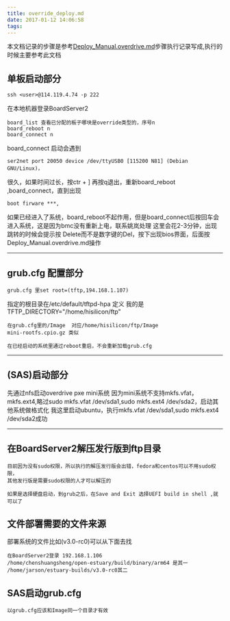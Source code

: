 ```yaml
---
title: override_deploy.md
date: 2017-01-12 14:06:58
tags:
---
```

本文档记录的步骤是参考[Deploy_Manual.overdrive.md](https://github.com/open-estuary/estuary/blob/master/doc/Deploy_Manual.overdrive.md#3.3)步骤执行记录写成,执行的时候主要参考此文档
## 单板启动部分
```
ssh <user>@114.119.4.74 -p 222
```
在本地机器登录BoardServer2
````
board_list 查看已分配的板子哪块是override类型的，序号n
board_reboot n
board_connect n
````
board_connect 启动会遇到
```
ser2net port 20050 device /dev/ttyUSB0 [115200 N81] (Debian GNU/Linux)，
```
很久，如果时间过长，按ctr + ] 再按q退出，重新board_reboot ,board_connect，直到出现
```
boot firware ***, 
```
如果已经进入了系统，board_reboot不起作用，但是board_connect后按回车会进入系统，这是因为bmc没有重新上电，联系姚岚处理
这里会花2-3分钟，出现跳转的时候会提示按 Delete而不是数字键的Del，按下出现bios界面，后面按Deploy_Manual.overdrive.md操作

***
## grub.cfg 配置部分
```
grub.cfg 里set root=(tftp,194.168.1.107) 
```
指定的根目录在/etc/default/tftpd-hpa 定义
我的是TFTP_DIRECTORY="/home/hisilicon/ftp"
````
在grub.cfg里的/Image  对应/home/hisilicon/ftp/Image
mini-rootfs.cpio.gz 类似

在已经启动的系统里通过reboot重启，不会重新加载grub.cfg
````
***
## (SAS)启动部分
先通过nfs启动overdrive pxe mini系统 因为mini系统不支持mkfs.vfat，mkfs.ext4,略过sudo mkfs.vfat /dev/sda1,sudo mkfs.ext4 /dev/sda2，启动其他系统做格式化
我这里启动ubuntu，执行mkfs.vfat /dev/sda1,sudo mkfs.ext4 /dev/sda2成功
***
## 在BoardServer2解压发行版到ftp目录
```
目前因为没有sudo权限，所以执行的解压发行版会出错，fedora和centos可以不用sudo权限，
其他发行版是需要sudo权限的人才可以解压的
```

```
如果是选择硬盘启动，到grub之后，在Save and Exit 选择UEFI build in shell ,就可以了
```
## 文件部署需要的文件来源
部署系统的文件比如(v3.0-rc0)可以从下面去找
````
在BoardServer2登录 192.168.1.106
/home/chenshuangsheng/open-estuary/build/binary/arm64 是其一
/home/jarson/estuary-builds/v3.0-rc0其二
````

## SAS启动grub.cfg
```
以grub.cfg应该和Image同一个目录才有效
```


